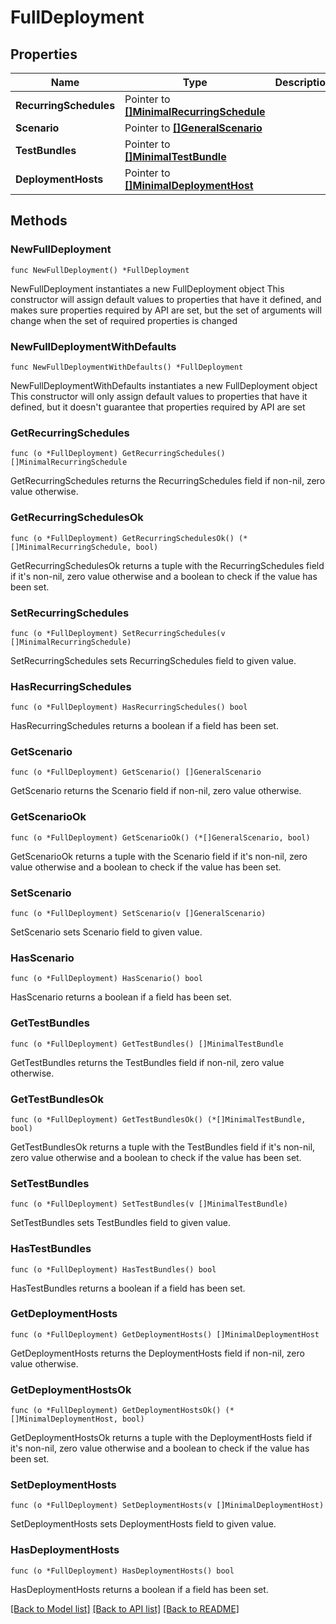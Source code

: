 # FullDeployment

## Properties

Name | Type | Description | Notes
------------ | ------------- | ------------- | -------------
**RecurringSchedules** | Pointer to [**[]MinimalRecurringSchedule**](MinimalRecurringSchedule.md) |  | [optional] 
**Scenario** | Pointer to [**[]GeneralScenario**](GeneralScenario.md) |  | [optional] 
**TestBundles** | Pointer to [**[]MinimalTestBundle**](MinimalTestBundle.md) |  | [optional] 
**DeploymentHosts** | Pointer to [**[]MinimalDeploymentHost**](MinimalDeploymentHost.md) |  | [optional] 

## Methods

### NewFullDeployment

`func NewFullDeployment() *FullDeployment`

NewFullDeployment instantiates a new FullDeployment object
This constructor will assign default values to properties that have it defined,
and makes sure properties required by API are set, but the set of arguments
will change when the set of required properties is changed

### NewFullDeploymentWithDefaults

`func NewFullDeploymentWithDefaults() *FullDeployment`

NewFullDeploymentWithDefaults instantiates a new FullDeployment object
This constructor will only assign default values to properties that have it defined,
but it doesn't guarantee that properties required by API are set

### GetRecurringSchedules

`func (o *FullDeployment) GetRecurringSchedules() []MinimalRecurringSchedule`

GetRecurringSchedules returns the RecurringSchedules field if non-nil, zero value otherwise.

### GetRecurringSchedulesOk

`func (o *FullDeployment) GetRecurringSchedulesOk() (*[]MinimalRecurringSchedule, bool)`

GetRecurringSchedulesOk returns a tuple with the RecurringSchedules field if it's non-nil, zero value otherwise
and a boolean to check if the value has been set.

### SetRecurringSchedules

`func (o *FullDeployment) SetRecurringSchedules(v []MinimalRecurringSchedule)`

SetRecurringSchedules sets RecurringSchedules field to given value.

### HasRecurringSchedules

`func (o *FullDeployment) HasRecurringSchedules() bool`

HasRecurringSchedules returns a boolean if a field has been set.

### GetScenario

`func (o *FullDeployment) GetScenario() []GeneralScenario`

GetScenario returns the Scenario field if non-nil, zero value otherwise.

### GetScenarioOk

`func (o *FullDeployment) GetScenarioOk() (*[]GeneralScenario, bool)`

GetScenarioOk returns a tuple with the Scenario field if it's non-nil, zero value otherwise
and a boolean to check if the value has been set.

### SetScenario

`func (o *FullDeployment) SetScenario(v []GeneralScenario)`

SetScenario sets Scenario field to given value.

### HasScenario

`func (o *FullDeployment) HasScenario() bool`

HasScenario returns a boolean if a field has been set.

### GetTestBundles

`func (o *FullDeployment) GetTestBundles() []MinimalTestBundle`

GetTestBundles returns the TestBundles field if non-nil, zero value otherwise.

### GetTestBundlesOk

`func (o *FullDeployment) GetTestBundlesOk() (*[]MinimalTestBundle, bool)`

GetTestBundlesOk returns a tuple with the TestBundles field if it's non-nil, zero value otherwise
and a boolean to check if the value has been set.

### SetTestBundles

`func (o *FullDeployment) SetTestBundles(v []MinimalTestBundle)`

SetTestBundles sets TestBundles field to given value.

### HasTestBundles

`func (o *FullDeployment) HasTestBundles() bool`

HasTestBundles returns a boolean if a field has been set.

### GetDeploymentHosts

`func (o *FullDeployment) GetDeploymentHosts() []MinimalDeploymentHost`

GetDeploymentHosts returns the DeploymentHosts field if non-nil, zero value otherwise.

### GetDeploymentHostsOk

`func (o *FullDeployment) GetDeploymentHostsOk() (*[]MinimalDeploymentHost, bool)`

GetDeploymentHostsOk returns a tuple with the DeploymentHosts field if it's non-nil, zero value otherwise
and a boolean to check if the value has been set.

### SetDeploymentHosts

`func (o *FullDeployment) SetDeploymentHosts(v []MinimalDeploymentHost)`

SetDeploymentHosts sets DeploymentHosts field to given value.

### HasDeploymentHosts

`func (o *FullDeployment) HasDeploymentHosts() bool`

HasDeploymentHosts returns a boolean if a field has been set.


[[Back to Model list]](../README.md#documentation-for-models) [[Back to API list]](../README.md#documentation-for-api-endpoints) [[Back to README]](../README.md)


